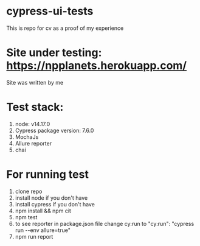 # cypress-ui-tests
This is repo for cv as a proof of my experience 
# Site under testing: https://npplanets.herokuapp.com/     
Site was written by me
# Test stack: 
1. node: v14.17.0
2. Cypress package version: 7.6.0
3. MochaJs
4. Allure reporter
5. chai


# For running test 
1. clone repo 
2. install node if you don't have 
3. install cypress if you don't have
4. npm install && npm cit
5. npm test 
6. to see reporter in package.json file change cy:run to "cy:run": "cypress run --env allure=true" 
7. npm run report 


